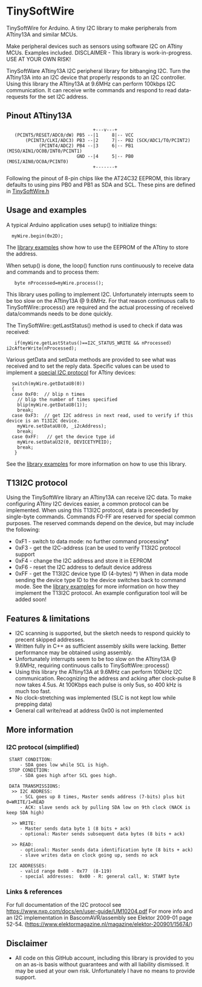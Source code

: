 # TinySoftWire
TinySoftWire for Arduino. A tiny I2C library to make peripherals from ATtiny13A and similar MCUs.

Make peripheral devices such as sensors using software I2C on ATtiny MCUs. Examples included.
DISCLAIMER - This library is work-in-progress. USE AT YOUR OWN RISK!

TinySoftWare ATtiny13A I2C peripheral library for bitbanging I2C.
Turn the ATtiny13A into an I2C device that properly responds to an I2C controller.
Using this library the ATtiny13A at 9.6MHz can perform 100kbps I2C communication.
It can receive write commands and respond to read data-requests for the set I2C address.

## Pinout ATtiny13A
```
                                +---v---+
   (PCINT5/RESET/ADC0/dW) PB5 --|1     8|-- VCC
       (PCINT3/CLKI/ADC3) PB3 --|2     7|-- PB2 (SCK/ADC1/T0/PCINT2)
            (PCINT4/ADC2) PB4 --|3     6|-- PB1 (MISO/AIN1/OC0B/INT0/PCINT1)
                          GND --|4     5|-- PB0 (MOSI/AIN0/OC0A/PCINT0)
                                +-------+
```
Following the pinout of 8-pin chips like the AT24C32 EEPROM, this library defaults to using pins PB0 and PB1 as SDA and SCL. These pins are defined in [TinySoftWire.h](src/TinySoftWire.h)

## Usage and examples

A typical Arduino application uses setup() to initialize things:
```
  myWire.begin(0x2D);
```
The [library examples](/examples) show how to use the EEPROM of the ATtiny to store the address.

When setup() is done, the loop() function runs continuously to receive data and commands and to process them:
```
   byte nProcessed=myWire.process();
```

This library uses polling to implement I2C. Unfortunately interrupts seem to be too slow on the ATtiny13A @ 9.6MHz. For that reason continuous calls to TinySoftWire::process() are required and the actual processing of received data/commands needs to be done quickly.

The TinySoftWire::getLastStatus() method is used to check if data was received:
```
   if(myWire.getLastStatus()==I2C_STATUS_WRITE && nProcessed)   i2cAfterWrite(nProcessed);
```

Various getData and setData methods are provided to see what was received and to set the reply data. Specific values can be used to implement a [special I2C protocol](#t13i2c-protocol) for ATtiny devices:
```
  switch(myWire.getDataU8(0))
  {
  case 0xF0:  // blip n times
    // blip the number of times specified
    blip(myWire.getDataU8(1));
    break;
  case 0xF3:  // get I2C address in next read, used to verify if this device is an T13I2C device.
    myWire.setDataU8(0, _i2cAddress);
    break;
  case 0xFF:   // get the device type id
    myWire.setDataU32(0, DEVICETYPEID);
    break;
   }
```

See the [library examples](/examples) for more information on how to use this library.

## T13I2C protocol
Using the TinySoftWire library an ATtiny13A can receive I2C data. To make configuring ATtiny I2C devices easier, a common protocol can be implemented. When using this T13I2C protocol, data is preceeded by single-byte commands. Commands F0-FF are reserved for special common purposes. The reserved commands depend on the device, but may include the following:
  - 0xF1  - switch to data mode: no further command processing*
  - 0xF3  - get the I2C-address (can be used to verify T13I2C protocol support
  - 0xF4  - change the I2C address and store it in EEPROM
  - 0xF6  - reset the I2C address to default device address
  - 0xFF  - get the T13I2C device type ID (4-bytes)
*) When in data mode sending the device type ID to the device switches back to command mode.
See the [library examples](/examples) for more information on how they implement the T13I2C protocol.
An example configuration tool will be added soon!

## Features & limitations
- I2C scanning is supported, but the sketch needs to respond quickly to precent skipped addresses.
- Written fully in C++ as sufficient assembly skills were lacking. Better performance may be obtained using assembly.
- Unfortunately interrupts seem to be too slow on the ATtiny13A @ 9.6MHz, requiring continuous calls to TinySoftWire::process()
- Using this library the ATtiny13A at 9.6MHz can perform 100kHz I2C communication. Recognizing the address and acking after clock-pulse 8 now takes 4.5us. At 100Kbps each pulse is only 5us, so 400 kHz is much too fast. 
- No clock-stretching was implemented (SLC is not kept low while prepping data)
- General call write/read at address 0x00 is not implemented

## More information

### I2C protocol (simplified) 
```
 START CONDITION: 
     - SDA goes low while SCL is high.
 STOP CONDITION: 
     - SDA goes high after SCL goes high.

 DATA TRANSMISSIONS:
  >> I2C ADDRESS:
     - SCL goes up 8 times, Master sends address (7-bits) plus bit 0=WRITE/1=READ  
     - ACK: slave sends ack by pulling SDA low on 9th clock (NACK is keep SDA high)
 
  >> WRITE:
     - Master sends data byte 1 (8 bits + ack)
     - optional: Master sends subsequent data bytes (8 bits + ack)
 
  >> READ:
     - optional: Master sends data identification byte (8 bits + ack)
     - slave writes data on clock going up, sends no ack

 I2C ADDRESSES:
     - valid range 0x08 - 0x77  (8-119)
     - special addresses:  0x00 - R: general call, W: START byte
```

### Links & references
For full documentation of the I2C protocol see https://www.nxp.com/docs/en/user-guide/UM10204.pdf
For more info and an I2C implementation in BascomAVR/assembly see Elektor 2009-01 page 52-54.
  (https://www.elektormagazine.nl/magazine/elektor-200901/15674/)

## Disclaimer
- All code on this GitHub account, including this library is provided to you on an as-is basis without guarantees and with all liability dismissed. It may be used at your own risk. Unfortunately I have no means to provide support.
